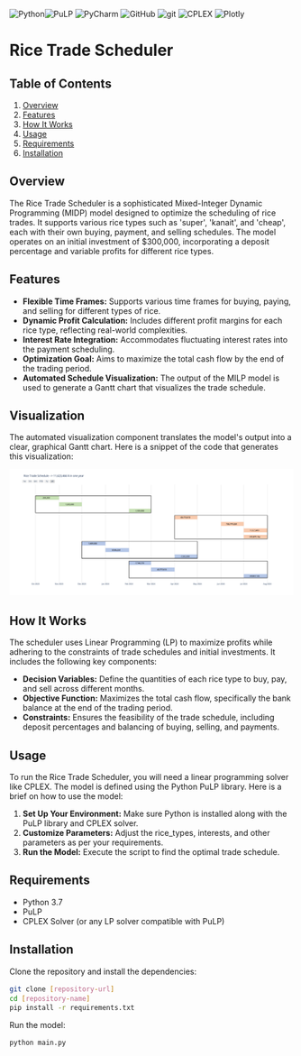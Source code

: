 <img alt="Python" src="https://img.shields.io/badge/Python%20-%2314354C.svg?style=flat&logo=python&logoColor=white" />![PuLP](https://img.shields.io/badge/PuLP-75AADB?style=flat)
<img alt="PyCharm" src="https://img.shields.io/badge/PyCharm-000000?logo=PyCharm&logoColor=white&style=flat" />
![GitHub](https://img.shields.io/badge/-GitHub-181717?style=flat&logo=github)
<img alt="git" src="https://img.shields.io/badge/-Git-F05032?style=flat&logo=git&logoColor=white" />
![CPLEX](https://img.shields.io/badge/CPLEX-FF6C37?style=flat&logo=IBM&logoColor=white)
![Plotly](https://img.shields.io/badge/Plotly-3F4F75?style=flat&logo=Plotly&logoColor=white)




# Rice Trade Scheduler

## Table of Contents
1. [Overview](#overview)
2. [Features](#features)
3. [How It Works](#how-it-works)
4. [Usage](#usage)
5. [Requirements](#requirements)
6. [Installation](#installation)

## Overview

The Rice Trade Scheduler is a sophisticated Mixed-Integer Dynamic Programming (MIDP) model designed to optimize the scheduling of rice trades. It supports various rice types such as 'super', 'kanait', and 'cheap', each with their own buying, payment, and selling schedules. The model operates on an initial investment of $300,000, incorporating a deposit percentage and variable profits for different rice types.

## Features

- **Flexible Time Frames:** Supports various time frames for buying, paying, and selling for different types of rice.
- **Dynamic Profit Calculation:** Includes different profit margins for each rice type, reflecting real-world complexities.
- **Interest Rate Integration:** Accommodates fluctuating interest rates into the payment scheduling.
- **Optimization Goal:** Aims to maximize the total cash flow by the end of the trading period.
- **Automated Schedule Visualization:** The output of the MILP model is used to generate a Gantt chart that visualizes the trade schedule.

## Visualization
The automated visualization component translates the model's output into a clear, graphical Gantt chart. Here is a snippet of the code that generates this visualization:

![](riceScheduler.png)

## How It Works

The scheduler uses Linear Programming (LP) to maximize profits while adhering to the constraints of trade schedules and initial investments. It includes the following key components:

- **Decision Variables:** Define the quantities of each rice type to buy, pay, and sell across different months.
- **Objective Function:** Maximizes the total cash flow, specifically the bank balance at the end of the trading period.
- **Constraints:** Ensures the feasibility of the trade schedule, including deposit percentages and balancing of buying, selling, and payments.

## Usage

To run the Rice Trade Scheduler, you will need a linear programming solver like CPLEX. The model is defined using the Python PuLP library. Here is a brief on how to use the model:

1. **Set Up Your Environment:** Make sure Python is installed along with the PuLP library and CPLEX solver.
2. **Customize Parameters:** Adjust the rice_types, interests, and other parameters as per your requirements.
3. **Run the Model:** Execute the script to find the optimal trade schedule.

## Requirements

- Python 3.7
- PuLP
- CPLEX Solver (or any LP solver compatible with PuLP)

## Installation

Clone the repository and install the dependencies:

```bash
git clone [repository-url]
cd [repository-name]
pip install -r requirements.txt
```

Run the model:

```bash
python main.py
```